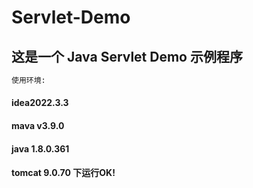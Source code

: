 # Servlet-Demo
## 这是一个 Java Servlet Demo 示例程序 
```bash
使用环境:
```
 #### idea2022.3.3
 #### mava v3.9.0
 #### java 1.8.0.361
 #### tomcat 9.0.70 下运行OK!

